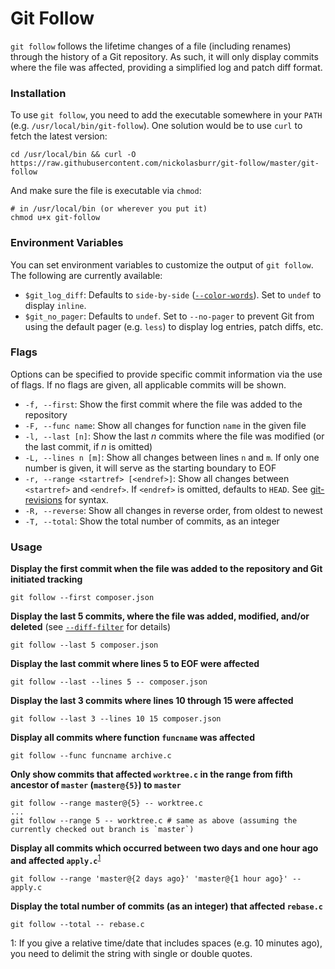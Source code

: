 # Git Follow

`git follow` follows the lifetime changes of a file (including renames) through the history of a Git repository. As such, it will only display commits where the file was affected, providing a simplified log and patch diff format.

### Installation

To use `git follow`, you need to add the executable somewhere in your `PATH` (e.g. `/usr/local/bin/git-follow`). One solution would be to use `curl` to fetch the latest version:

```shell
cd /usr/local/bin && curl -O https://raw.githubusercontent.com/nickolasburr/git-follow/master/git-follow
```

And make sure the file is executable via `chmod`:

```shell
# in /usr/local/bin (or wherever you put it)
chmod u+x git-follow
```

### Environment Variables

You can set environment variables to customize the output of `git follow`. The following are currently available:

+ `$git_log_diff`: Defaults to `side-by-side` ([`--color-words`](https://git-scm.com/docs/git-log#git-log---color-wordsltregexgt)). Set to `undef` to display `inline`.
+ `$git_no_pager`: Defaults to `undef`. Set to `--no-pager` to prevent Git from using the default pager (e.g. `less`) to display log entries, patch diffs, etc.

### Flags

Options can be specified to provide specific commit information via the use of flags. If no flags are given, all applicable commits will be shown.

+ `-f, --first`: Show the first commit where the file was added to the repository
+ `-F, --func name`: Show all changes for function `name` in the given file
+ `-l, --last [n]`: Show the last _n_ commits where the file was modified (or the last commit, if _n_ is omitted)
+ `-L, --lines n [m]`: Show all changes between lines `n` and `m`. If only one number is given, it will serve as the starting boundary to EOF
+ `-r, --range <startref> [<endref>]`: Show all changes between `<startref>` and `<endref>`. If `<endref>` is omitted, defaults to `HEAD`. See [git-revisions](https://git-scm.com/docs/gitrevisions#_specifying_revisions) for syntax.
+ `-R, --reverse`: Show all changes in reverse order, from oldest to newest
+ `-T, --total`: Show the total number of commits, as an integer

### Usage

**Display the first commit when the file was added to the repository and Git initiated tracking**

```shell
git follow --first composer.json
```

**Display the last 5 commits, where the file was added, modified, and/or deleted** (see [`--diff-filter`](https://git-scm.com/docs/git-log#git-log---diff-filterACDMRTUXB82308203) for details)

```shell
git follow --last 5 composer.json
```

**Display the last commit where lines 5 to EOF were affected**

```shell
git follow --last --lines 5 -- composer.json
```

**Display the last 3 commits where lines 10 through 15 were affected**

```shell
git follow --last 3 --lines 10 15 composer.json
```

**Display all commits where function `funcname` was affected**

```shell
git follow --func funcname archive.c
```

**Only show commits that affected `worktree.c` in the range from fifth ancestor of `master` (`master@{5}`) to `master`**

```shell
git follow --range master@{5} -- worktree.c
...
git follow --range 5 -- worktree.c # same as above (assuming the currently checked out branch is `master`)
```

**Display all commits which occurred between two days and one hour ago and affected `apply.c`**<sup>[1](#relative-format)</sup>

```shell
git follow --range 'master@{2 days ago}' 'master@{1 hour ago}' -- apply.c
```

**Display the total number of commits (as an integer) that affected `rebase.c`**

```shell
git follow --total -- rebase.c
```

<a name="#relative-format">1</a>: If you give a relative time/date that includes spaces (e.g. 10 minutes ago), you need to delimit the string with single or double quotes.
